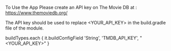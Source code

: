 To Use the App Please create an API key on The Movie DB at : https://www.themoviedb.org/

The API key should be used to replace <YOUR_API_KEY> in the build.gradle file of the module.

buildTypes.each {
        it.buildConfigField 'String', 'TMDB_API_KEY', "<YOUR_API_KEY>"
}